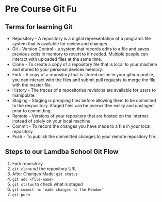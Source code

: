 # Pre Course Git Fu

## Terms for learning Git
 * Repository - A repository is a digital representation of a programs file system that is available for review and changes.
 * Git - Version Control - a system that records edits to a file and saves previous edits in memory to revert to if needed. Multiple people can interact with uploaded files at the same time. 
 * Clone - To create a copy of a repository file that is local to your machine and stored to your personal devices memory. 
 * Fork - A copy of a repository that is stored online in your github profile, you can interact with the files and submit pull requests to merge the file with the master file. 
 * History - The traces of a repositories revisions are available for users to  manipulate. 
 * Staging - Staging is prepping files before allowing them to be commited to the respository. Staged files can be overwritten easily and unstaged prior to committing. 
 * Remote - Versions of your repository that are hosted on the internet instead of solely on your local machine. 
 * Commit - To record the changes you have made to a file in your local repository.
 * Push - To publish the committed changes to your remote repository file.

## Steps to our Lamdba School Git Flow
1. Fork repository
2. `git clone` w/ the repository URL 
3. After Changes Made: `git status`
4. `git add <file-name>` 
5. `git status` to check what is staged
6. `git commit -m 'made changes to the Readme'`
7. `git push`
